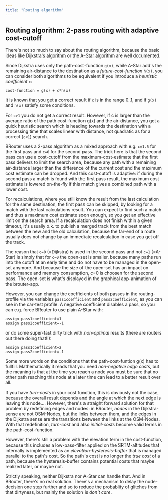 ```yaml
---
title: "Routing algorithm"
---
```


## Routing algorithm: 2-pass routing with adaptive cost-cutoff

There's not so much to say about the routing algorithm, because the basic ideas
like [Dijkstra's algorithm](http://en.wikipedia.org/wiki/Dijkstra%27s_algorithm)
or the [A-Star algorithm](http://en.wikipedia.org/wiki/A*_search_algorithm) are
well documented.

Since Dijkstra uses only the path-cost-function `g(x)`, while A-Star add's the
remaining air-distance to the destination as a *future-cost-function* `h(x)`,
you can consider both algorithms to be equivalent if you introduce a *heuristic
coefficient* `c`:

```
cost-function = g(x) + c*h(x)
```

It is known that you get a correct result if `c` is in the range 0..1, and if
`g(x)` and `h(x)` satisfy some conditions.

For `c>1` you do not get a correct result. However, if c is larger than the
average ratio of the path cost-function g(x) and the air-distance, you get a
quick heuristic search which is heading towards the destination with a
processing time that scales linear with distance, not quadratic as for a correct
(`c<1`) search.

BRouter uses a 2-pass algorithm as a mixed approach with e.g. `c=1.5` for the
first pass and `c=0` for the second pass. The trick here is that the second pass
can use a cost-cutoff from the maximum-cost-estimate that the first pass
delivers to limit the search area, because any path with a remaining
air-distance larger than the difference of the current cost and the maximum cost
estimate can be dropped. And this cost-cutoff is adaptive: if during the second
pass a match is found with the first pass result, the maximum cost estimate is
lowered on-the-fly if this match gives a combined path with a lower cost.

For recalculations, where you still know the result from the last calculation
for the same destination, the first pass can be skipped, by looking for a match
with the last calculations result. You can expect to find such a match and thus
a maximum cost estimate soon enough, so you get an effective limit on the search
area. If a recalculation does not finish within a given timeout, it's usually
o.k. to publish a merged track from the best match between the new and the old
calculation, because the far-end of a route usually does not change by an
immediate recalculation in case you get off the track.

The reason that `c=0` (=Dijkstra) is used in the second pass and not `c=1`
(=A-Star) is simply that for `c=0` the open-set is smaller, because many paths
run into the cutoff at an early time and do not have to be managed in the
open-set anymore. And because the size of the open-set has an impact on
performance and memory consumption, c=0 is choosen for the second pass. The
open-set is what's displayed in the graphical app-animation of the brouter-app.

However, you can change the coefficients of both passes in the routing-profile
via the variables `pass1coefficient` and `pass2coefficient`, as you can see in
the car-test profile. A negative coefficient disables a pass, so you can e.g.
force BRouter to use plain A-Star with:

```
assign pass1coefficient=1
assign pass2coefficient=-1
```

or do some super-fast dirty trick with *non-optimal* results (there are routers
out there doing that!!):

```
assign pass1coefficient=2
assign pass2coefficient=-1
```

Some more words on the conditions that the path-cost-funtion g(x) has to
fullfill. Mathematically it reads that you need *non-negative edge costs*, but
the meaning is that at the time you reach a node you must be sure that no other
path reaching this node at a later time can lead to a better result over all.

If you have *turn-costs* in your cost function, this is obviously not the case,
because the overall result depends and the angle at which the next edge is
leaving this node.... However, there's a straight forward solution for that
problem by redefining edges and nodes: in BRouter, *nodes* in the Dijkstra-sense
are not OSM-Nodes, but the links between them, and the edges in the Dijkstra
sense are the transitions between the links at the OSM-Nodes. With that
redefinition, *turn-cost* and also *initial-costs* become valid terms in the
path-cost-function.

However, there's still a problem with the elevation term in the cost-function,
because this includes a low-pass-filter applied on the SRTM-altitudes that
internally is implemented as an *elevation-hysteresis-buffer* that is managed
parallel to the path's cost. So the path's cost is no longer the *true cost* of
a path, because the hysteresis-buffer contains potential costs that maybe
realized later, or maybe not.

Strictly speaking, neither Dijkstra nor A-Star can handle that. And in BRouter,
there's no real solution. There's a mechanism to delay the node-decision one
step further and so to reduce the probablity of glitches from that dirtyness,
but mainly the solution is *don't care*.
